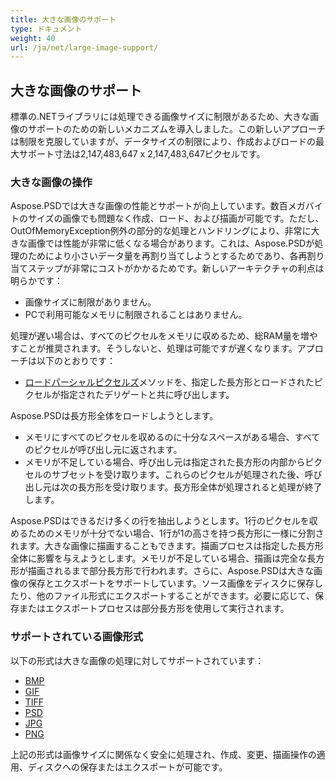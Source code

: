 ```yaml
---
title: 大きな画像のサポート
type: ドキュメント
weight: 40
url: /ja/net/large-image-support/
---
```


## **大きな画像のサポート**
標準の.NETライブラリには処理できる画像サイズに制限があるため、大きな画像のサポートのための新しいメカニズムを導入しました。この新しいアプローチは制限を克服していますが、データサイズの制限により、作成およびロードの最大サポート寸法は2,147,483,647 x 2,147,483,647ピクセルです。
### **大きな画像の操作**
Aspose.PSDでは大きな画像の性能とサポートが向上しています。数百メガバイトのサイズの画像でも問題なく作成、ロード、および描画が可能です。ただし、OutOfMemoryException例外の部分的な処理とハンドリングにより、非常に大きな画像では性能が非常に低くなる場合があります。これは、Aspose.PSDが処理のためにより小さいデータ量を再割り当てしようとするためであり、各再割り当てステップが非常にコストがかかるためです。新しいアーキテクチャの利点は明らかです：

- 画像サイズに制限がありません。
- PCで利用可能なメモリに制限されることはありません。

処理が遅い場合は、すべてのピクセルをメモリに収めるため、総RAM量を増やすことが推奨されます。そうしないと、処理は可能ですが遅くなります。アプローチは以下のとおりです：

- [ロードパーシャルピクセルズ](https://reference.aspose.com/psd/net/aspose.psd/rasterimage/methods/loadpartialpixels)メソッドを、指定した長方形とロードされたピクセルが指定されたデリゲートと共に呼び出します。

Aspose.PSDは長方形全体をロードしようとします。

- メモリにすべてのピクセルを収めるのに十分なスペースがある場合、すべてのピクセルが呼び出し元に返されます。
- メモリが不足している場合、呼び出し元は指定された長方形の内部からピクセルのサブセットを受け取ります。これらのピクセルが処理された後、呼び出し元は次の長方形を受け取ります。長方形全体が処理されると処理が終了します。

Aspose.PSDはできるだけ多くの行を抽出しようとします。1行のピクセルを収めるためのメモリが十分でない場合、1行が1の高さを持つ長方形に一様に分割されます。大きな画像に描画することもできます。描画プロセスは指定した長方形全体に影響を与えようとします。メモリが不足している場合、描画は完全な長方形が描画されるまで部分長方形で行われます。さらに、Aspose.PSDは大きな画像の保存とエクスポートをサポートしています。ソース画像をディスクに保存したり、他のファイル形式にエクスポートすることができます。必要に応じて、保存またはエクスポートプロセスは部分長方形を使用して実行されます。
### **サポートされている画像形式**
以下の形式は大きな画像の処理に対してサポートされています：

- [BMP](https://reference.aspose.com/psd/net/aspose.psd.imageoptions/bmpoptions)
- [GIF](https://reference.aspose.com/psd/net/aspose.psd.imageoptions/gifoptions)
- [TIFF](https://reference.aspose.com/psd/net/aspose.psd.imageoptions/tiffoptions)
- [PSD](https://reference.aspose.com/psd/net/aspose.psd.imageoptions/psdoptions)
- [JPG](https://reference.aspose.com/psd/net/aspose.psd.imageoptions/jpegoptions)
- [PNG](https://reference.aspose.com/psd/net/aspose.psd.imageoptions/pngoptions)

上記の形式は画像サイズに関係なく安全に処理され、作成、変更、描画操作の適用、ディスクへの保存またはエクスポートが可能です。

